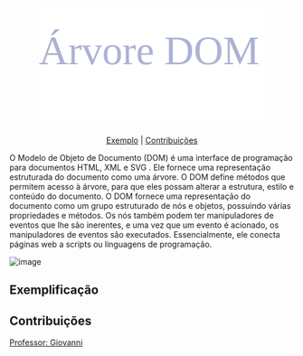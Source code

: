﻿<h1 align="center"><a><img src="https://github.com/rafaelrodrigopa/HTML/blob/master/ArvoreDOM/img/title.svg"></a></h1>
<p align="center"> <a href="#exe">Exemplo</a> | <a href="">Contribuições</a> </p>

<p>O Modelo de Objeto de Documento  (DOM) é uma interface de programação para documentos HTML, XML e SVG . Ele fornece uma representação estruturada do documento como uma árvore. O DOM define métodos que permitem acesso à árvore, para que eles possam alterar a estrutura, estilo e conteúdo do documento. O DOM fornece uma representação do documento como um grupo estruturado de nós e objetos, possuindo várias propriedades e métodos. Os nós também podem ter manipuladores de eventos que lhe são inerentes, e uma vez que um evento é acionado, os manipuladores de eventos são executados. Essencialmente, ele conecta páginas web a scripts ou linguagens de programação.</p>

![image](https://user-images.githubusercontent.com/27809524/83932224-8d318100-a777-11ea-8f20-46ee7062eaf1.png)

## Exemplificação
<a name="exe">


## Contribuições
[Professor: Giovanni](https://github.com/giovannirp)
